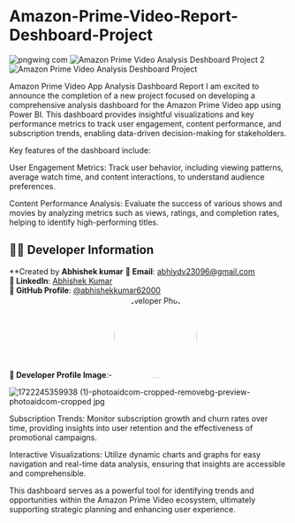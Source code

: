 # Amazon-Prime-Video-Report-Deshboard-Project
![pngwing com](https://github.com/user-attachments/assets/fd7da032-99b8-4ec1-9e5c-0e669510be73)
![Amazon Prime Video Analysis Deshboard Project 2](https://github.com/user-attachments/assets/4578281c-3167-4838-a439-6d705c403153)
![Amazon Prime Video Analysis Deshboard Project](https://github.com/user-attachments/assets/2ab722ef-cfe9-4bd1-8d99-fac25a59295d)

Amazon Prime Video App Analysis Dashboard Report  I am excited to announce the completion of a new project focused on developing a comprehensive analysis dashboard for the Amazon Prime Video app using Power BI. This dashboard provides insightful visualizations and key performance metrics to track user engagement, content performance, and subscription trends, enabling data-driven decision-making for stakeholders.

Key features of the dashboard include:

User Engagement Metrics: Track user behavior, including viewing patterns, average watch time, and content interactions, to understand audience preferences.

Content Performance Analysis: Evaluate the success of various shows and movies by analyzing metrics such as views, ratings, and completion rates, helping to identify high-performing titles.




## 👨‍💻 Developer Information
**Created by **Abhishek kumar** 
**📧 Email**: [abhiydv23096@gmail.com](mailto:abhiydv23096@gmail.com)  
**🔗 LinkedIn**: [Abhishek Kumar](https://www.linkedin.com/in/abhishek-kumar-70a69829a/)  
**🐙 GitHub Profile**: [@abhishekkumar62000](https://github.com/abhishekkumar62000)  
**📸 Developer Profile Image**:- <img src="![1722245359938 (1)-photoaidcom-cropped-removebg-preview-photoaidcom-cropped jpg](https://github.com/user-attachments/assets/31ddd1bd-ccd9-46a4-921b-139d381f6f01)" width="150" height="150" style="border-radius: 50%;" alt="Developer Photo">

![1722245359938 (1)-photoaidcom-cropped-removebg-preview-photoaidcom-cropped jpg](https://github.com/user-attachments/assets/31ddd1bd-ccd9-46a4-921b-139d381f6f01)



Subscription Trends: Monitor subscription growth and churn rates over time, providing insights into user retention and the effectiveness of promotional campaigns.

Interactive Visualizations: Utilize dynamic charts and graphs for easy navigation and real-time data analysis, ensuring that insights are accessible and comprehensible.

This dashboard serves as a powerful tool for identifying trends and opportunities within the Amazon Prime Video ecosystem, ultimately supporting strategic planning and enhancing user experience.

